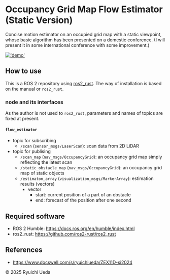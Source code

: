 # Occupancy Grid Map Flow Estimator (Static Version)

Concise motion estimator on an occupied grid map with a static viewpoint, whose basic algorithm has been presented on a domestic conference. 
(I will present it in some international conference with some improvement.)

[!['demo'](http://img.youtube.com/vi/FvutzPRR0Qc/sddefault.jpg)](https://www.youtube.com/watch?v=FvutzPRR0Qc)



## How to use

This is a ROS 2 repository using [ros2_rust](https://github.com/ros2-rust/ros2_rust). The way of installation is based on the manual or `ros2_rust`.

### node and its interfaces

As the author is not used to `ros2_rust`, parameters and names of topics are fixed at present.

#### `flow_estimator`

* topic for subscribing
    * `/scan` (`sensor_msgs/LaserScan`): scan data from 2D LiDAR
* topic for publising
    * `/scan_map` (`nav_msgs/OccupancyGrid`): an occupancy grid map simply reflecting the latest scan
    * `/static_obstacle_map` (`nav_msgs/OccupancyGrid`): an occupancy grid map of static objects
    * `/estimaton_array` (`visualization_msgs/MarkerArray`): estimation results (vectors)
        * vector
            * start: current position of a part of an obstacle
            * end: forecast of the position after one second

## Required software

* ROS 2 Humble: https://docs.ros.org/en/humble/index.html
* ros2_rust: https://github.com/ros2-rust/ros2_rust

## References

* https://www.docswell.com/s/ryuichiueda/ZEX11D-si2024

© 2025 Ryuichi Ueda
